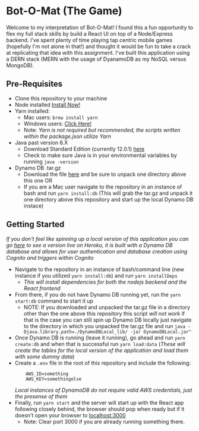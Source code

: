 # Bot-O-Mat (The Game)

Welcome to my interpretation of Bot-O-Mat! I found this a fun opportunity to flex my full stack skills by build a React UI on top of a Node/Express backend. I've spent plenty of time playing tap centric mobile games (hopefully I'm not alone in that!) and thought it would be fun to take a crack at replicating that idea with this assignment. I've built this application using a DERN stack (MERN with the usage of DyanamoDB as my NoSQL versus MongoDB).

## Pre-Requisites 

- Clone this repository to your machine
- Node installed [Install Now!](https://nodejs.org/en/download/)
- Yarn installed:
    - Mac users: `brew install yarn`
    - Windows users: [Click Here!](https://yarnpkg.com/latest.msi)
    - Note: _Yarn is not required but recommended, the scripts written within the package.json utilize Yarn_
- Java past version 6.X 
    - Download Standard Edition (currently 12.0.1) [here](https://www.oracle.com/technetwork/java/javase/downloads/index.html)
    - Check to make sure Java is in your environmental variables by running `java -version`
- Dynamo DB .tar.gz 
    - Download the file [here](https://s3-us-west-2.amazonaws.com/dynamodb-local/dynamodb_local_latest.tar.gz) and be sure to unpack one directory above this one
        OR
    - If you are a Mac user navigate to the repository in an instance of bash and run `yarn install:db` (This will grab the tar.gz and unpack it one directory above this repository and start up the local Dynamo DB instace)

## Getting Started

_If you don't feel like spinning up a local version of this application you can go [here](https://rocky-shore-28642.herokuapp.com/) to see a version live on Heroku, it is built with a Dynamo DB database and allows for user authentication and database creation using Cognito and triggers within Cognito_

- Navigate to the repository in an instance of bash/command line (new instance if you utilized `yarn install:db`) and run `yarn installDeps`
    - _This will install dependencies for both the nodejs backend and the React frontend_
- From there, if you do not have Dynamo DB running yet, run the `yarn start:db` command to start it up
    - NOTE: If you downloaded and unpacked the tar.gz file in a directory other than the one above this repository this script _will not work_ if that is the case you can still spin up Dynamo DB locally just navigate to the directory in which you unpacked the tar.gz file and run `java -Djava.library.path=./DynamoDBLocal_lib/ -jar DynamoDBLocal.jar"`
- Once Dynamo DB is running (leave it running), go ahead and run `yarn create:db` and when that is successful run `yarn load:data` (_These will create the tables for the local version of the application and load them with some dummy data_)
- Create a `.env` file in the root of this repository and include the following: 
    ```
        AWS_ID=something
        AWS_KEY=somethingelse
    ```
    _Local instances of DynamoDB do not require valid AWS credentials, just the presense of them_
- Finally, run `yarn start` and the server will start up with the React app following closely behind, the browser should pop when ready but if it doesn't open your browser to [localhost:3000](http://localhost:3000)
    - Note: Clear port 3000 if you are already running something there.